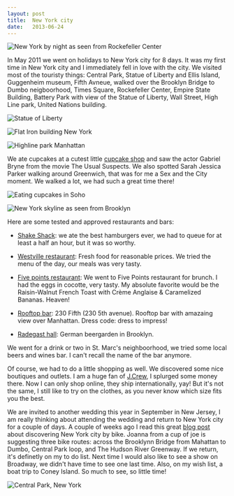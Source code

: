 ```yaml
---
layout: post
title:  New York city
date:   2013-06-24
---
```


![New York by night as seen from Rockefeller Center](/images/new-york-skyline-night.jpg)

In May 2011 we went on holidays to New York city for 8 days. It was my first time in New York city and I immediately fell in love with the city. We visited most of the touristy things: Central Park, Statue of Liberty and Ellis Island, Guggenheim museum, Fifth Avneue, walked over the Brooklyn Bridge to Dumbo neigboorhood, Times Square, Rockefeller Center, Empire State Building, Battery Park with view of the Statue of Liberty, Wall Street, High Line park, United Nations building.

![Statue of Liberty](/images/statue-of-liberty.jpg)

![Flat Iron building New York](/images/flat-iron-building.jpg)

![Highline park Manhattan](/images/highline-park.jpg)

We ate cupcakes at a cutest little [cupcake shop](http://www.littlecupcakebakeshop.com) and saw the actor Gabriel Bryne from the movie The Usual Suspects. We also spotted Sarah Jessica Parker walking around Greenwich, that was for me a Sex and the City moment. We walked a lot, we had such a great time there!

![Eating cupcakes in Soho](/images/new-york-cupcakes.jpg)

![New York skyline as seen from Brooklyn](/images/new-york-skyline-brooklyn.jpg)

Here are some tested and approved restaurants and bars:

* [Shake Shack](http://www.shakeshack.com/): we ate the best hamburgers ever, we had to queue for at least a half an hour, but it was so worthy.

* [Westville restaurant](http://www.westvillenyc.com/): Fresh food for reasonable prices. We tried the menu of the day, our meals was very tasty.

* [Five points restaurant](http://www.fivepointsrestaurant.com/): We went to Five Points restaurant for brunch. I had the eggs in cocotte, very tasty. My absolute favorite would be the Raisin-Walnut French Toast with Crème Anglaise & Caramelized Bananas. Heaven!

* [Rooftop bar](http://www.230-fifth.com): 230 Fifth (230 5th avenue). Rooftop bar with amazaing view over Manhattan. Dress code: dress to impress!

* [Radegast hall](http://www.radegasthall.com): German beergarden in Brooklyn.

We went for a drink or two in St. Marc's neighboorhood, we tried some local beers and wines bar. I can't recall the name of the bar anymore.

Of course, we had to do a little shopping as well. We discovered some nice boutiques and outlets. I am a huge fan of [J.Crew](http://jcrew.com), I splurged some money there. Now I can only shop online, they ship internationally, yay! But it's not the same, I still like to try on the clothes, as you never know which size fits you the best.

We are invited to another wedding this year in September in New Jersey, I am really thinking about attending the wedding and return to New York city for a couple of days.
A couple of weeks ago I read this great [blog post](http://joannagoddard.blogspot.be/2013/05/three-great-nyc-bike-rides.html) about discovering New York city by bike. Joanna from a cup of joe is suggesting three bike routes: across the Brooklynn Bridge from Mahattan to Dumbo, Central Park loop, and The Hudson River Greenway. If we return, it's definetly on my to do list.
Next time I would also like to see a show on Broadway, we didn't have time to see one last time. Also, on my wish list, a boat trip to Coney Island. So much to see, so little time!

![Central Park, New York](/images/central-park.jpg)
